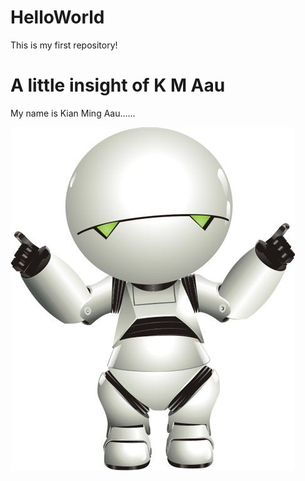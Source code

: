 # HelloWorld
This is my first repository!
# A little insight of K M Aau
My name is Kian Ming Aau......

![headshot](a5433dd4448949a9c85c790dd4b29df8.jpg)

